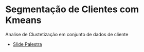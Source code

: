 # Segmentação de Clientes com Kmeans
Analise de Clustetização em conjunto de dados de cliente


- [Slide Palestra](https://docs.google.com/presentation/d/1PiU732TjMHTVGTxmxZnci2qVgexgKArThbNYXcVCR8o/edit#slide=id.g631b13d63b_0_368)

